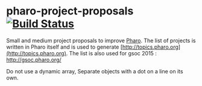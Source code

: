 pharo-project-proposals [![Build Status](https://travis-ci.org/peteruhnak/pharo-project-proposals.svg?branch=master)](https://travis-ci.org/peteruhnak/pharo-project-proposals)
=======================

Small and medium project proposals to improve [Pharo](http://pharo.org). The list of projects is written in Pharo itself and is used to generate [http://topics.pharo.org](http://topics.pharo.org). The list is also used for gsoc 2015 : http://gsoc.pharo.org/

Do not use a dynamic array, Separate objects with a dot on a line on its own.

